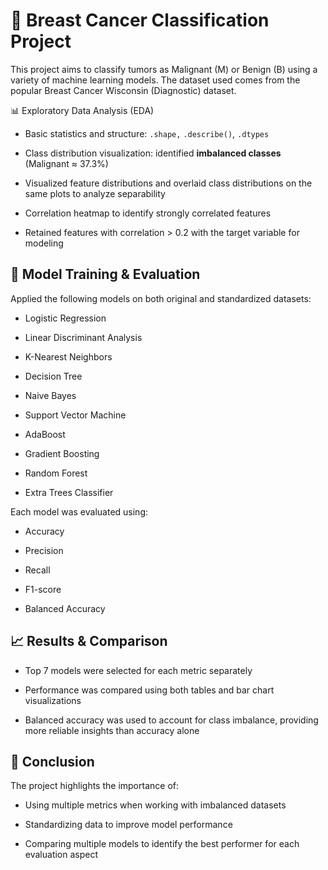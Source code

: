 # 🧠 Breast Cancer Classification Project

This project aims to classify tumors as Malignant (M) or Benign (B) using a variety of machine learning models. The dataset used comes from the popular Breast Cancer Wisconsin (Diagnostic) dataset.

📊 Exploratory Data Analysis (EDA)

   - Basic statistics and structure: `.shape,` `.describe()`, `.dtypes`

   - Class distribution visualization: identified **imbalanced classes** (Malignant ≈ 37.3%)

   - Visualized feature distributions and overlaid class distributions on the same plots to analyze separability

   - Correlation heatmap to identify strongly correlated features

   - Retained features with correlation > 0.2 with the target variable for modeling


## 🧪 Model Training & Evaluation

Applied the following models on both original and standardized datasets:

   - Logistic Regression

   - Linear Discriminant Analysis

   - K-Nearest Neighbors

   - Decision Tree

   - Naive Bayes

   - Support Vector Machine

   - AdaBoost

   - Gradient Boosting

   - Random Forest

   - Extra Trees Classifier


Each model was evaluated using:

  - Accuracy

   - Precision

   - Recall

   - F1-score

   - Balanced Accuracy

## 📈 Results & Comparison

   - Top 7 models were selected for each metric separately

   - Performance was compared using both tables and bar chart visualizations

   - Balanced accuracy was used to account for class imbalance, providing more reliable insights than accuracy alone


## 📝 Conclusion

The project highlights the importance of:

   - Using multiple metrics when working with imbalanced datasets

   - Standardizing data to improve model performance

   - Comparing multiple models to identify the best performer for each evaluation aspect